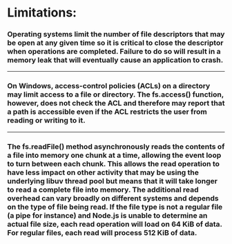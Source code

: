 # Limitations:
### Operating systems limit the number of file descriptors that may be open at any given time so it is critical to close the descriptor when operations are completed. Failure to do so will result in a memory leak that will eventually cause an application to crash.
---
### On Windows, access-control policies (ACLs) on a directory may limit access to a file or directory. The fs.access() function, however, does not check the ACL and therefore may report that a path is accessible even if the ACL restricts the user from reading or writing to it.
---
### The fs.readFile() method asynchronously reads the contents of a file into memory one chunk at a time, allowing the event loop to turn between each chunk. This allows the read operation to have less impact on other activity that may be using the underlying libuv thread pool but means that it will take longer to read a complete file into memory. The additional read overhead can vary broadly on different systems and depends on the type of file being read. If the file type is not a regular file (a pipe for instance) and Node.js is unable to determine an actual file size, each read operation will load on 64 KiB of data. For regular files, each read will process 512 KiB of data.

